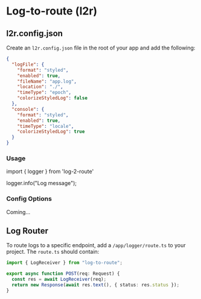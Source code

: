 # Log-to-route (l2r)

## l2r.config.json

Create an `l2r.config.json` file in the root of your app and add the following:

```json
{
  "logFile": {
    "format": "styled",
    "enabled": true,
    "fileName": "app.log",
    "location": "./",
    "timeType": "epoch",
    "colorizeStyledLog": false
  },
  "console": {
    "format": "styled",
    "enabled": true,
    "timeType": "locale",
    "colorizeStyledLog": true
  }
}
```
### Usage
import { logger } from 'log-2-route'

logger.info("Log message");

### Config Options
Coming...

## Log Router

To route logs to a specific endpoint, add a `/app/logger/route.ts` to your project. The `route.ts` should contain:

```typescript
import { LogReceiver } from "log-to-route";

export async function POST(req: Request) {
  const res = await LogReceiver(req);
  return new Response(await res.text(), { status: res.status });
}
```


